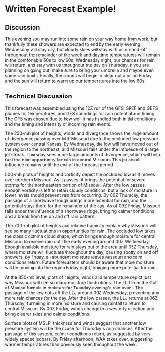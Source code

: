 # Written Forecast Example!

## Discussion 
  
  This evening you may run into some rain on your way home from work, but thankfully these showers are expected to end by the early evening. Wednesday will stay dry, but cloudy skies will stay with us on-and-off throughout the remainder of the week and daytime temperatures will remain in the comfortable 50s to low 60s. Wednesday night, our chances for rain will return, and stay with us throughout the day on Thursday. If you are planning on going out, make sure to bring your umbrella and maybe even some rain boots. Finally, the clouds will begin to clear out a bit on Friday and the sun will return to warm up our temperatures into the low 60s.
  
## Technical Discussion
  
  
This forecast was assembled using the 12Z run of the GFS, SREF and GEFS plumes for temperatures, and GFS soundings for rain potential and timing. The GFS was chosen due to how well it has handled both initial conditions and the timing and intensity of incoming rain events. 
 
The 250-mb plot of heights, winds and divergence shows the large amount of divergence passing over Mid-Missouri due to the occluded low pressure system over central Kansas. By Wednesday, the low will have moved out of the region to the northeast, and Missouri falls under the influence of a large jet streak. Thursday sees more large amounts of divergence, which will help fuel the next opportunity for rain in central Missouri. This jet streak influence remains until the end of the forecast period. 
 
500-mb plots of heights and vorticity depict the occluded low as it moves over northern Missouri. As it passes, it brings the potential for severe storms for the northeastern portion of Missouri. After the low passes, enough vorticity is left to retain cloudy conditions, but a lack of moisture in lower levels should prevent rain from occurring. By 06Z Thursday, the passage of a shortwave trough brings more potential for rain, and the potential stays there for the remainder of the day. As of 09Z Friday, Missouri falls under the influence of a shortwave ridge, bringing calmer conditions and a break from the on and off rain pattern. 
 
The 700-mb plot of heights and relative humidity explain why Missouri will see so many fluctuations in opportunities for rain. The occluded low takes the classic comma cloud shape, which brings enough moisture for central Missouri to receive rain until the early evening around 00Z Wednesday. Enough available moisture for rain stays out of the area until 06Z Thursday, where moisture will fluctuate throughout the day, causing spotty on and off showers. By Friday, all abundant moisture leaves Missouri and calm conditions return. Future forecasters should be aware that more moisture will be moving into the region Friday night, bringing more potential for rain. 
 
At the 850-mb level, plots of heights, winds and temperature depict just why Missouri will see so many moisture fluctuations. The LLJ from the Gulf of Mexico funnels in moisture for Tuesday evening's rain event. The passage of the low cuts off the LLJ around 00Z Wednesday, preventing any more rain chances for the day. After the low passes, the LLJ returns at 06Z Thursday, funneling in more moisture and causing rainfall to return to central Missouri. By 00Z Friday, winds change to a westerly direction and bring clearer skies and calmer conditions. 
 
Surface plots of MSLP, thickness and winds suggest that another low pressure system will be the cause for Thursday's rain chances. After the passage of this system, calmer conditions return, as suggested by very widely spaced isobars. By Friday afternoon, WAA takes over, suggesting warmer temperatures than previously seen throughout the week.  
